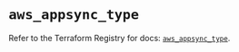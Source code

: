 # `aws_appsync_type`

Refer to the Terraform Registry for docs: [`aws_appsync_type`](https://registry.terraform.io/providers/hashicorp/aws/5.94.1/docs/resources/appsync_type).
